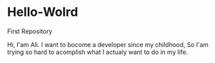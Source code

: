 # Hello-Wolrd
First Repository

Hi, I'am Ali. I want to bocome a developer since my childhood, So I'am trying so hard to acomplish what I actualy want to do in my life.  
